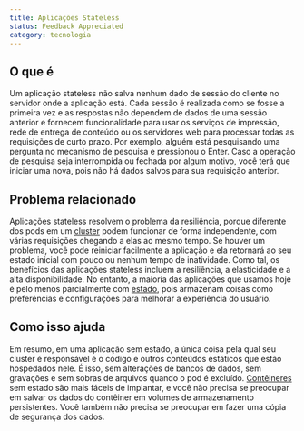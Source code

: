 ```yaml
---
title: Aplicações Stateless
status: Feedback Appreciated
category: tecnologia
---
```


## O que é

Um aplicação stateless não salva nenhum dado de sessão do cliente no servidor onde a aplicação está. Cada sessão é realizada como se fosse a primeira vez e as respostas não dependem de dados de uma sessão anterior e fornecem funcionalidade para usar os serviços de impressão, rede de entrega de conteúdo ou os servidores web para processar todas as requisições de curto prazo. Por exemplo, alguém está pesquisando uma pergunta no mecanismo de pesquisa e pressionou o Enter. Caso a operação de pesquisa seja interrompida ou fechada por algum motivo, você terá que iniciar uma nova, pois não há dados salvos para sua requisição anterior.

## Problema relacionado

Aplicações stateless resolvem o problema da resiliência, porque diferente dos pods em um [cluster](/pt-br/cluster/) podem funcionar de forma independente, com várias requisições chegando a elas ao mesmo tempo. Se houver um problema, você pode reiniciar facilmente a aplicação e ela retornará ao seu estado inicial com pouco ou nenhum tempo de inatividade. Como tal, os benefícios das aplicações stateless incluem a resiliência, a elasticidade e a alta disponibilidade. No entanto, a maioria das aplicações que usamos hoje é pelo menos parcialmente com [estado](/pt-br/stateful_apps/), pois armazenam coisas como preferências e configurações para melhorar a experiência do usuário.

## Como isso ajuda

Em resumo, em uma aplicação sem estado, a única coisa pela qual seu cluster é responsável é o código e outros conteúdos estáticos que estão hospedados nele. É isso, sem alterações de bancos de dados, sem gravações e sem sobras de arquivos quando o pod é excluído. [Contêineres](/pt-br/container/) sem estado são mais fáceis de implantar, e você não precisa se preocupar em salvar os dados do contêiner em volumes de armazenamento persistentes. Você também não precisa se preocupar em fazer uma cópia de segurança dos dados.

